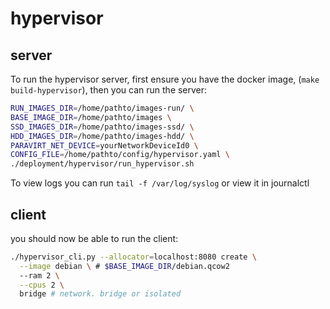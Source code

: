 hypervisor
==========

server
------

To run the hypervisor server, first ensure you have the docker image,
(`make build-hypervisor`), then you can run the server:

```sh
RUN_IMAGES_DIR=/home/pathto/images-run/ \
BASE_IMAGE_DIR=/home/pathto/images \
SSD_IMAGES_DIR=/home/pathto/images-ssd/ \
HDD_IMAGES_DIR=/home/pathto/images-hdd/ \
PARAVIRT_NET_DEVICE=yourNetworkDeviceId0 \
CONFIG_FILE=/home/pathto/config/hypervisor.yaml \
./deployment/hypervisor/run_hypervisor.sh
```

To view logs you can run `tail -f /var/log/syslog` or view it in journalctl

client
------

you should now be able to run the client:

```sh
./hypervisor_cli.py --allocator=localhost:8080 create \
  --image debian \ # $BASE_IMAGE_DIR/debian.qcow2
  --ram 2 \
  --cpus 2 \
  bridge # network. bridge or isolated
```
